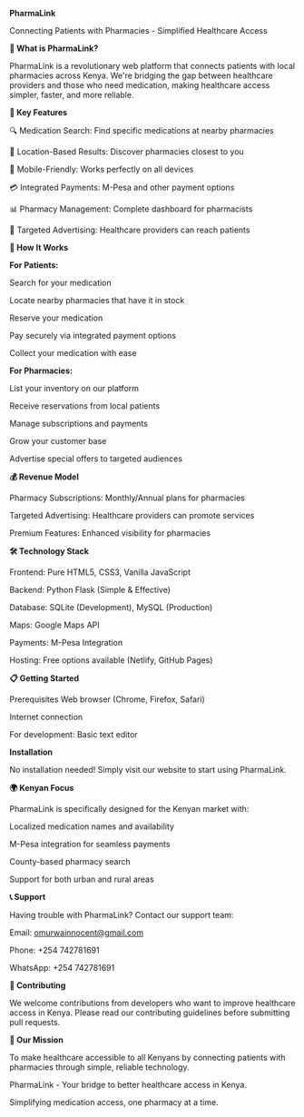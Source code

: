 **PharmaLink**


Connecting Patients with Pharmacies - Simplified Healthcare Access


**🏥 What is PharmaLink?**


PharmaLink is a revolutionary web platform that connects patients with local pharmacies across Kenya. We're bridging the gap between healthcare providers and those who need medication, making healthcare access simpler, faster, and more reliable.

**🌟 Key Features**


🔍 Medication Search: Find specific medications at nearby pharmacies

📍 Location-Based Results: Discover pharmacies closest to you

📱 Mobile-Friendly: Works perfectly on all devices

💳 Integrated Payments: M-Pesa and other payment options

📊 Pharmacy Management: Complete dashboard for pharmacists

🎯 Targeted Advertising: Healthcare providers can reach patients

**🚀 How It Works**


**For Patients:**


Search for your medication

Locate nearby pharmacies that have it in stock

Reserve your medication

Pay securely via integrated payment options

Collect your medication with ease

**For Pharmacies:**


List your inventory on our platform

Receive reservations from local patients

Manage subscriptions and payments

Grow your customer base

Advertise special offers to targeted audiences

**💰 Revenue Model**


Pharmacy Subscriptions: Monthly/Annual plans for pharmacies

Targeted Advertising: Healthcare providers can promote services

Premium Features: Enhanced visibility for pharmacies

**🛠️ Technology Stack**


Frontend: Pure HTML5, CSS3, Vanilla JavaScript

Backend: Python Flask (Simple & Effective)

Database: SQLite (Development), MySQL (Production)

Maps: Google Maps API

Payments: M-Pesa Integration

Hosting: Free options available (Netlify, GitHub Pages)

**📋 Getting Started**


Prerequisites
Web browser (Chrome, Firefox, Safari)

Internet connection

For development: Basic text editor

**Installation**


No installation needed! Simply visit our website to start using PharmaLink.


**🌍 Kenyan Focus**


PharmaLink is specifically designed for the Kenyan market with:

Localized medication names and availability

M-Pesa integration for seamless payments

County-based pharmacy search

Support for both urban and rural areas

**📞 Support**


Having trouble with PharmaLink? Contact our support team:

Email: omurwainnocent@gmail.com

Phone: +254 742781691

WhatsApp: +254 742781691

**🤝 Contributing**


We welcome contributions from developers who want to improve healthcare access in Kenya. Please read our contributing guidelines before submitting pull requests.


**🎯 Our Mission**


To make healthcare accessible to all Kenyans by connecting patients with pharmacies through simple, reliable technology.

PharmaLink - Your bridge to better healthcare access in Kenya.

Simplifying medication access, one pharmacy at a time.
